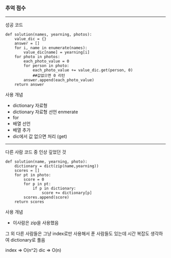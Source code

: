 ### 추억 점수

---

성공 코드
```
def solution(names, yearning, photos):
    value_dic = {}
    answer = []
    for i, name in enumerate(names):
        value_dic[name] = yearning[i]
    for photo in photos:
        each_photo_value = 0
        for person in photo:
            each_photo_value += value_dic.get(person, 0)
            ##값없으면 0 리턴
        answer.append(each_photo_value)
    return answer
```
사용 개념
- dictionary 자료형
- dictionary 자료형 선언 enmerate
- for
- 배열 선언
- 배열 추가
- dic에서 값 없으면 처리 (get)
---
다른 사람 코드 중 인상 깊었던 것
```
def solution(name, yearning, photo):
    dictionary = dict(zip(name,yearning))
    scores = []
    for pt in photo:
        score = 0
        for p in pt:
            if p in dictionary:
                score += dictionary[p]
        scores.append(score)
    return scores
```
사용 개념
- 이사람은 zip을 사용했음

그 외 다른 사람들은 그냥 index로만 사용해서 푼 사람들도 있는데
시간 복잡도 생각하여 dictionary로 풀음

index => O(n^2)
dic => O(n)
